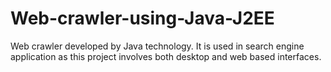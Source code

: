 # Web-crawler-using-Java-J2EE
Web crawler developed by Java technology. It is used in search engine application as this project involves both desktop and web based interfaces.
